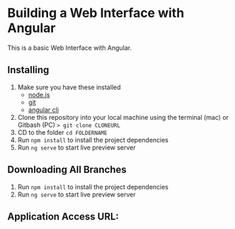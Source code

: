 # Building a Web Interface with Angular

This is a basic Web Interface with Angular.

## Installing

1. Make sure you have these installed
   - [node.js](http://nodejs.org/)
   - [git](http://git-scm.com/)
   - [angular cli](https://cli.angular.io/)
2. Clone this repository into your local machine using the terminal (mac) or Gitbash (PC) `> git clone CLONEURL`
3. CD to the folder `cd FOLDERNAME`
4. Run `npm install` to install the project dependencies
5. Run `ng serve` to start live preview server

## Downloading All Branches
1. Run `npm install` to install the project dependencies
1. Run `ng serve` to start live preview server

## Application Access URL:
